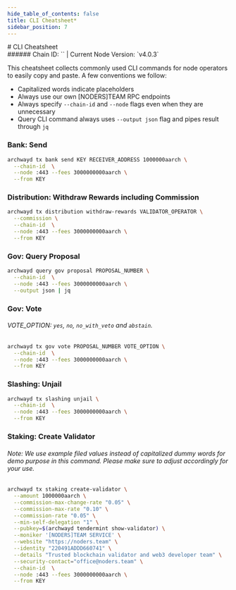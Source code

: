 ```yaml
---
hide_table_of_contents: false
title: CLI Cheatsheet*
sidebar_position: 7
---
```


<div class="h1-with-icon icon-archway">
# CLI Cheatsheet
</div>
###### Chain ID: `` | Current Node Version: `v4.0.3`

This cheatsheet collects commonly used CLI commands for node operators to easily copy and paste. A few conventions we follow:

- Capitalized words indicate placeholders
- Always use our own [NODERS]TEAM RPC endpoints
- Always specify `--chain-id` and `--node` flags even when they are unnecessary
- Query CLI command always uses `--output json` flag and pipes result through `jq`

### Bank: Send
```bash
archwayd tx bank send KEY RECEIVER_ADDRESS 1000000aarch \
  --chain-id  \
  --node :443 --fees 3000000000aarch \
  --from KEY
```

### Distribution: Withdraw Rewards including Commission
```bash
archwayd tx distribution withdraw-rewards VALIDATOR_OPERATOR \
  --commission \
  --chain-id  \
  --node :443 --fees 3000000000aarch \
  --from KEY
```

### Gov: Query Proposal
```bash
archwayd query gov proposal PROPOSAL_NUMBER \
  --chain-id  \
  --node :443 --fees 3000000000aarch \
  --output json | jq
```

### Gov: Vote
###### VOTE_OPTION: `yes`, `no`, `no_with_veto` and `abstain`.
```bash
archwayd tx gov vote PROPOSAL_NUMBER VOTE_OPTION \
  --chain-id  \
  --node :443 --fees 3000000000aarch \
  --from KEY
```

### Slashing: Unjail
```bash
archwayd tx slashing unjail \
  --chain-id  \
  --node :443 --fees 3000000000aarch \
  --from KEY
```

### Staking: Create Validator
###### Note: We use example filed values instead of capitalized dummy words for demo purpose in this command. Please make sure to adjust accordingly for your use.
```bash
archwayd tx staking create-validator \
  --amount 1000000aarch \
  --commission-max-change-rate "0.05" \
  --commission-max-rate "0.10" \
  --commission-rate "0.05" \
  --min-self-delegation "1" \
  --pubkey=$(archwayd tendermint show-validator) \
  --moniker '[NODERS]TEAM SERVICE' \
  --website "https://noders.team" \
  --identity "220491ADDD660741" \
  --details "Trusted blockchain validator and web3 developer team" \
  --security-contact="office@noders.team" \
  --chain-id  \
  --node :443 --fees 3000000000aarch \
  --from KEY
```
